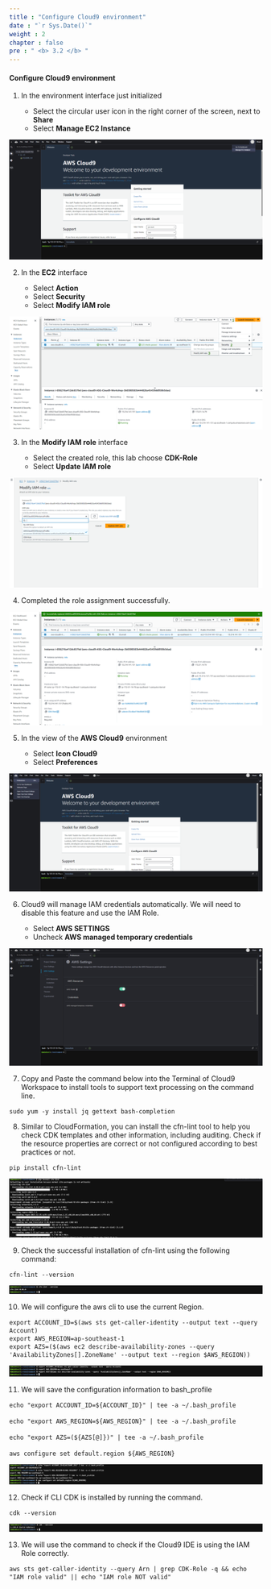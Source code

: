 ```yaml
---
title : "Configure Cloud9 environment"
date : "`r Sys.Date()`"
weight : 2
chapter : false
pre : " <b> 3.2 </b> "
---
```

 
#### Configure Cloud9 environment

1. In the environment interface just initialized

   - Select the circular user icon in the right corner of the screen, next to **Share**
   - Select **Manage EC2 Instance**

![alt text](image.png)

2. In the **EC2** interface

   - Select **Action**
   - Select **Security**
   - Select **Modify IAM role**

![alt text](<Blank diagram - Page 3 (1).png>)

3. In the **Modify IAM role** interface

   - Select the created role, this lab choose **CDK-Role**
   - Select **Update IAM role**

![alt text](<Blank diagram - Page 3 (3).png>)

4. Completed the role assignment successfully.

![alt text](image-3.png)

5. In the view of the **AWS Cloud9** environment

   - Select **Icon Cloud9**
   - Select **Preferences**

![alt text](image-4.png)

6. Cloud9 will manage IAM credentials automatically. We will need to disable this feature and use the IAM Role.

   - Select **AWS SETTINGS**
   - Uncheck **AWS managed temporary credentials**

![alt text](image-5.png)

7. Copy and Paste the command below into the Terminal of Cloud9 Workspace to install tools to support text processing on the command line.

```
sudo yum -y install jq gettext bash-completion
```

8. Similar to CloudFormation, you can install the cfn-lint tool to help you check CDK templates and other information, including auditing.
Check if the resource properties are correct or not
configured according to best practices or not.

```
pip install cfn-lint
```

![alt text](image-6.png)

9. Check the successful installation of cfn-lint using the following command:

```
cfn-lint --version
```

![alt text](image-7.png)

10. We will configure the aws cli to use the current Region.

```
export ACCOUNT_ID=$(aws sts get-caller-identity --output text --query Account)
export AWS_REGION=ap-southeast-1
export AZS=($(aws ec2 describe-availability-zones --query 'AvailabilityZones[].ZoneName' --output text --region $AWS_REGION))
```

![alt text](image-8.png)

11. We will save the configuration information to bash_profile

```
echo "export ACCOUNT_ID=${ACCOUNT_ID}" | tee -a ~/.bash_profile

echo "export AWS_REGION=${AWS_REGION}" | tee -a ~/.bash_profile

echo "export AZS=(${AZS[@]})" | tee -a ~/.bash_profile

aws configure set default.region ${AWS_REGION}
```

![alt text](image-12.png)

12. Check if CLI CDK is installed by running the command.

```
cdk --version
```

![alt text](image-13.png)

13. We will use the command to check if the Cloud9 IDE is using the IAM Role correctly.

```
aws sts get-caller-identity --query Arn | grep CDK-Role -q && echo "IAM role valid" || echo "IAM role NOT valid"
```